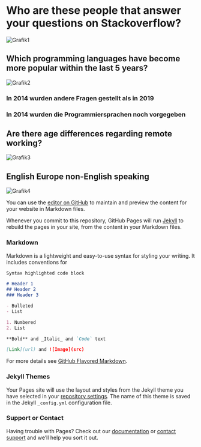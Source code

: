 # Who are these people that answer your questions on Stackoverflow?
![Grafik1](https://i.imgur.com/IDcKI8N.png)

## Which programming languages have become more popular within the last 5 years?
![Grafik2](https://i.imgur.com/oxcyxsd.png)

### In 2014 wurden andere Fragen gestellt als in 2019
### In 2014 wurden die Programmiersprachen noch vorgegeben

## Are there age differences regarding remote working?
![Grafik3](https://i.imgur.com/NXf3m87.png)

## English Europe non-English speaking
![Grafik4](https://i.imgur.com/OoYg7ua.png)


You can use the [editor on GitHub](https://github.com/wachra/udacity-project1/edit/master/README.md) to maintain and preview the content for your website in Markdown files.

Whenever you commit to this repository, GitHub Pages will run [Jekyll](https://jekyllrb.com/) to rebuild the pages in your site, from the content in your Markdown files.

### Markdown

Markdown is a lightweight and easy-to-use syntax for styling your writing. It includes conventions for

```markdown
Syntax highlighted code block

# Header 1
## Header 2
### Header 3

- Bulleted
- List

1. Numbered
2. List

**Bold** and _Italic_ and `Code` text

[Link](url) and ![Image](src)
```

For more details see [GitHub Flavored Markdown](https://guides.github.com/features/mastering-markdown/).

### Jekyll Themes

Your Pages site will use the layout and styles from the Jekyll theme you have selected in your [repository settings](https://github.com/wachra/udacity-project1/settings). The name of this theme is saved in the Jekyll `_config.yml` configuration file.

### Support or Contact

Having trouble with Pages? Check out our [documentation](https://help.github.com/categories/github-pages-basics/) or [contact support](https://github.com/contact) and we’ll help you sort it out.
